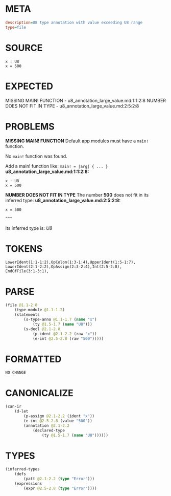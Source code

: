 # META
~~~ini
description=U8 type annotation with value exceeding U8 range
type=file
~~~
# SOURCE
~~~roc
x : U8
x = 500
~~~
# EXPECTED
MISSING MAIN! FUNCTION - u8_annotation_large_value.md:1:1:2:8
NUMBER DOES NOT FIT IN TYPE - u8_annotation_large_value.md:2:5:2:8
# PROBLEMS
**MISSING MAIN! FUNCTION**
Default app modules must have a `main!` function.

No `main!` function was found.

Add a main! function like:
`main! = |arg| { ... }`
**u8_annotation_large_value.md:1:1:2:8:**
```roc
x : U8
x = 500
```


**NUMBER DOES NOT FIT IN TYPE**
The number **500** does not fit in its inferred type:
**u8_annotation_large_value.md:2:5:2:8:**
```roc
x = 500
```
    ^^^

Its inferred type is:
    _U8_

# TOKENS
~~~zig
LowerIdent(1:1-1:2),OpColon(1:3-1:4),UpperIdent(1:5-1:7),
LowerIdent(2:1-2:2),OpAssign(2:3-2:4),Int(2:5-2:8),
EndOfFile(3:1-3:1),
~~~
# PARSE
~~~clojure
(file @1.1-2.8
	(type-module @1.1-1.2)
	(statements
		(s-type-anno @1.1-1.7 (name "x")
			(ty @1.5-1.7 (name "U8")))
		(s-decl @2.1-2.8
			(p-ident @2.1-2.2 (raw "x"))
			(e-int @2.5-2.8 (raw "500")))))
~~~
# FORMATTED
~~~roc
NO CHANGE
~~~
# CANONICALIZE
~~~clojure
(can-ir
	(d-let
		(p-assign @2.1-2.2 (ident "x"))
		(e-int @2.5-2.8 (value "500"))
		(annotation @2.1-2.2
			(declared-type
				(ty @1.5-1.7 (name "U8"))))))
~~~
# TYPES
~~~clojure
(inferred-types
	(defs
		(patt @2.1-2.2 (type "Error")))
	(expressions
		(expr @2.5-2.8 (type "Error"))))
~~~
